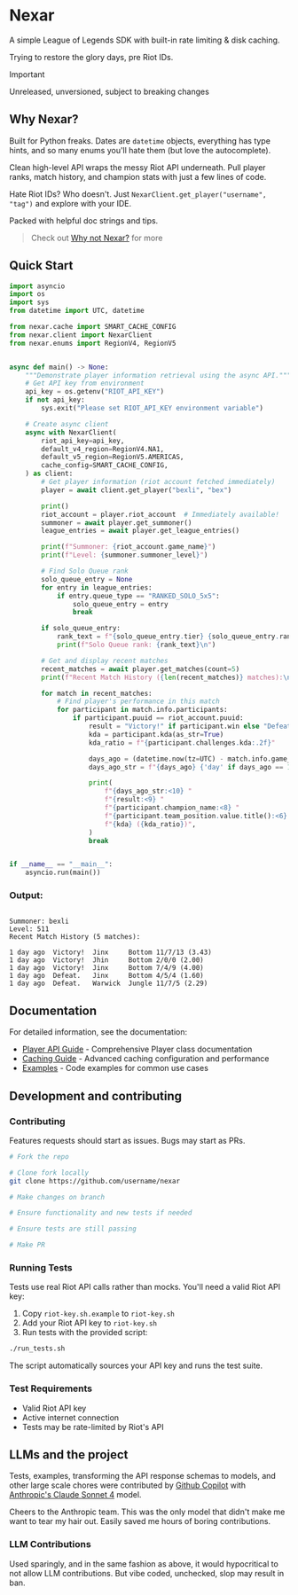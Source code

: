 # Nexar

A simple League of Legends SDK with built-in rate limiting & disk caching.

Trying to restore the glory days, pre Riot IDs.

> [!Important]
> Unreleased, unversioned, subject to breaking changes

## Why Nexar?

Built for Python freaks. Dates are `datetime` objects, everything has type hints, and so many enums you'll hate them (but love the autocomplete).

Clean high-level API wraps the messy Riot API underneath. Pull player ranks, match history, and champion stats with just a few lines of code.

Hate Riot IDs? Who doesn't. Just `NexarClient.get_player("username", "tag")` and explore with your IDE.

Packed with helpful doc strings and tips.

> Check out [Why not Nexar?](docs/why-not-nexar.md) for more

## Quick Start

```python
import asyncio
import os
import sys
from datetime import UTC, datetime

from nexar.cache import SMART_CACHE_CONFIG
from nexar.client import NexarClient
from nexar.enums import RegionV4, RegionV5


async def main() -> None:
    """Demonstrate player information retrieval using the async API."""
    # Get API key from environment
    api_key = os.getenv("RIOT_API_KEY")
    if not api_key:
        sys.exit("Please set RIOT_API_KEY environment variable")

    # Create async client
    async with NexarClient(
        riot_api_key=api_key,
        default_v4_region=RegionV4.NA1,
        default_v5_region=RegionV5.AMERICAS,
        cache_config=SMART_CACHE_CONFIG,
    ) as client:
        # Get player information (riot account fetched immediately)
        player = await client.get_player("bexli", "bex")

        print()
        riot_account = player.riot_account  # Immediately available!
        summoner = await player.get_summoner()
        league_entries = await player.get_league_entries()

        print(f"Summoner: {riot_account.game_name}")
        print(f"Level: {summoner.summoner_level}")

        # Find Solo Queue rank
        solo_queue_entry = None
        for entry in league_entries:
            if entry.queue_type == "RANKED_SOLO_5x5":
                solo_queue_entry = entry
                break

        if solo_queue_entry:
            rank_text = f"{solo_queue_entry.tier} {solo_queue_entry.rank}"
            print(f"Solo Queue rank: {rank_text}\n")

        # Get and display recent matches
        recent_matches = await player.get_matches(count=5)
        print(f"Recent Match History ({len(recent_matches)} matches):\n")

        for match in recent_matches:
            # Find player's performance in this match
            for participant in match.info.participants:
                if participant.puuid == riot_account.puuid:
                    result = "Victory!" if participant.win else "Defeat."
                    kda = participant.kda(as_str=True)
                    kda_ratio = f"{participant.challenges.kda:.2f}"

                    days_ago = (datetime.now(tz=UTC) - match.info.game_start_timestamp.replace(tzinfo=UTC)).days
                    days_ago_str = f"{days_ago} {'day' if days_ago == 1 else 'days'} ago"

                    print(
                        f"{days_ago_str:<10} "
                        f"{result:<9} "
                        f"{participant.champion_name:<8} "
                        f"{participant.team_position.value.title():<6} "
                        f"{kda} ({kda_ratio})",
                    )
                    break


if __name__ == "__main__":
    asyncio.run(main())
```

### Output:

```

Summoner: bexli
Level: 511
Recent Match History (5 matches):

1 day ago  Victory!  Jinx     Bottom 11/7/13 (3.43)
1 day ago  Victory!  Jhin     Bottom 2/0/0 (2.00)
1 day ago  Victory!  Jinx     Bottom 7/4/9 (4.00)
1 day ago  Defeat.   Jinx     Bottom 4/5/4 (1.60)
1 day ago  Defeat.   Warwick  Jungle 11/7/5 (2.29)

```

## Documentation

For detailed information, see the documentation:

- [Player API Guide](docs/player-api.md) - Comprehensive Player class documentation
- [Caching Guide](docs/caching.md) - Advanced caching configuration and performance
- [Examples](examples/) - Code examples for common use cases

## Development and contributing

### Contributing

Features requests should start as issues. Bugs may start as PRs.

```sh
# Fork the repo

# Clone fork locally
git clone https://github.com/username/nexar

# Make changes on branch

# Ensure functionality and new tests if needed

# Ensure tests are still passing

# Make PR
```

### Running Tests

Tests use real Riot API calls rather than mocks. You'll need a valid Riot API key:

1. Copy `riot-key.sh.example` to `riot-key.sh`
2. Add your Riot API key to `riot-key.sh`
3. Run tests with the provided script:

```bash
./run_tests.sh
```

The script automatically sources your API key and runs the test suite.

### Test Requirements

- Valid Riot API key
- Active internet connection
- Tests may be rate-limited by Riot's API

## LLMs and the project

Tests, examples, transforming the API response schemas to models, and other large scale chores were contributed by [Github Copilot](https://docs.github.com/en/copilot/how-tos/completions/getting-code-suggestions-in-your-ide-with-github-copilot) with [Anthropic's Claude Sonnet 4]([https://](https://www.anthropic.com/claude/sonnet)) model.

Cheers to the Anthropic team. This was the only model that didn't make me want to tear my hair out. Easily saved me hours of boring contributions.

### LLM Contributions

Used sparingly, and in the same fashion as above, it would hypocritical to not allow LLM contributions. But vibe coded, unchecked, slop may result in ban.
